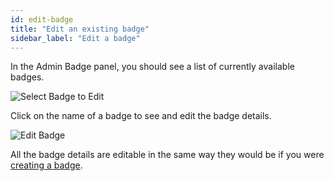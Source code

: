 ```yaml
---
id: edit-badge
title: "Edit an existing badge"
sidebar_label: "Edit a badge"
---
```


In the Admin Badge panel, you should see a list of currently available badges.

![Select Badge to Edit](/docs/img/SelectBadgeToEdit.png)

Click on the name of a badge to see and edit the badge details.

![Edit Badge](/docs/img/EditBadge.png)

All the badge details are editable in the same way they would be if you were [creating a badge](/docs/admin/create-badge.md).
